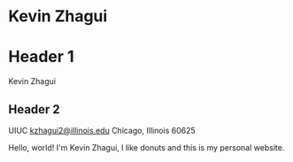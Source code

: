 # Kevin Zhagui

# Header 1

Kevin Zhagui
## Header 2
UIUC 
kzhagui2@illinois.edu
Chicago, Illinois 60625

Hello, world! I'm Kevin Zhagui, I like donuts and this is my personal website.



